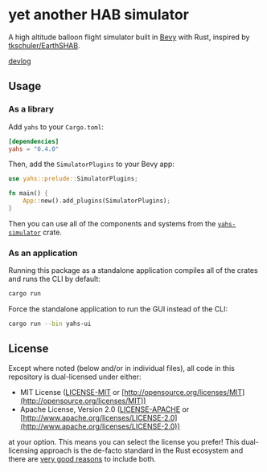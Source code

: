 # yet another HAB simulator

A high altitude balloon flight simulator built in
[Bevy](https://bevyengine.org/) with Rust, inspired by
[tkschuler/EarthSHAB](https://github.com/tkschuler/EarthSHAB).

[devlog](docs/devlog.md)

## Usage

### As a library

Add `yahs` to your `Cargo.toml`:

```toml
[dependencies]
yahs = "0.4.0"
```

Then, add the `SimulatorPlugins` to your Bevy app:

```rust
use yahs::prelude::SimulatorPlugins;

fn main() {
    App::new().add_plugins(SimulatorPlugins);
}
```

Then you can use all of the components and systems from the
[`yahs-simulator`](./src/simulator/README.md) crate.


### As an application

Running this package as a standalone application compiles all of the crates
and runs the CLI by default:

```bash
cargo run
```

Force the standalone application to run the GUI instead of the CLI:

```bash
cargo run --bin yahs-ui
```

## License

Except where noted (below and/or in individual files), all code in this
repository is dual-licensed under either:

* MIT License ([LICENSE-MIT](LICENSE-MIT) or
  [http://opensource.org/licenses/MIT](http://opensource.org/licenses/MIT))
* Apache License, Version 2.0 ([LICENSE-APACHE](LICENSE-APACHE) or
  [http://www.apache.org/licenses/LICENSE-2.0](http://www.apache.org/licenses/LICENSE-2.0))

at your option. This means you can select the license you prefer! This
dual-licensing approach is the de-facto standard in the Rust ecosystem and there
are [very good reasons](https://github.com/bevyengine/bevy/issues/2373) to
include both.
